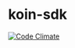 # koin-sdk

[![Code Climate](https://codeclimate.com/github/KauserDesenvolvimento/koin-sdk/badges/gpa.svg)](https://codeclimate.com/github/KauserDesenvolvimento/koin-sdk)
